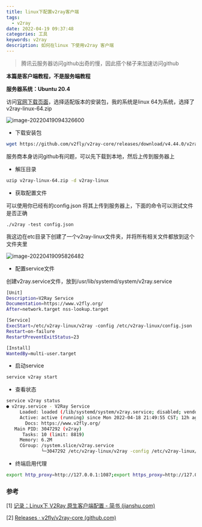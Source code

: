 ```yaml
---
title: linux下配置v2ray客户端
tags:
  - v2ray
date: 2022-04-19 09:37:48
categories: 工具
keywords: v2ray
description: 如何在linux 下使用v2ray 客户端
---
```




> 腾讯云服务器访问github出奇的慢，因此搭个梯子来加速访问github

**本篇是客户端教程，不是服务端教程**

**服务器系统：Ubuntu 20.4**

访问[官网下载页面](https://github.com/v2fly/v2ray-core/releases)，选择适配版本的安装包，我的系统是linux 64为系统，选择了v2ray-linux-64.zip

![image-20220419094326600](https://oss.smart-lifestyle.cn/file/115zq.png)

* 下载安装包

```bash
wget https://github.com/v2fly/v2ray-core/releases/download/v4.44.0/v2ray-linux-64.zip
```

服务商本身访问github有问题，可以先下载到本地，然后上传到服务器上



* 解压目录

```bash
uzip v2ray-linux-64.zip -d v2ray-linux
```

* 获取配置文件

可以使用你已经有的config.json 将其上传到服务器上，下面的命令可以测试文件是否正确

```
./v2ray -test config.json
```



我这边在etc目录下创建了一个v2ray-linux文件夹，并将所有相关文件都放到这个文件夹里

![image-20220419095826482](https://oss.smart-lifestyle.cn/file/g05rn.png)



* 配置service文件

创建v2ray.service文件，放到/usr/lib/systemd/system/v2ray.service

```bash
[Unit]
Description=V2Ray Service
Documentation=https://www.v2fly.org/
After=network.target nss-lookup.target

[Service]
ExecStart=/etc/v2ray-linux/v2ray -config /etc/v2ray-linux/config.json
Restart=on-failure
RestartPreventExitStatus=23

[Install]
WantedBy=multi-user.target
```

* 启动service

```bash
service v2ray start
```



* 查看状态

```bash
service v2ray status
● v2ray.service - V2Ray Service
     Loaded: loaded (/lib/systemd/system/v2ray.service; disabled; vendor preset: enabled)
     Active: active (running) since Mon 2022-04-18 21:49:55 CST; 12h ago
       Docs: https://www.v2fly.org/
   Main PID: 3047292 (v2ray)
      Tasks: 10 (limit: 8819)
     Memory: 6.2M
     CGroup: /system.slice/v2ray.service
             └─3047292 /etc/v2ray-linux/v2ray -config /etc/v2ray-linux/config.json

```

* 终端启用代理

```bash
export http_proxy=http://127.0.0.1:1087;export https_proxy=http://127.0.0.1:1087;export ALL_PROXY=socks5://127.0.0.1:1080
```



### 参考

[1] [记录：Linux下 V2Ray 原生客户端配置 - 简书 (jianshu.com)](https://www.jianshu.com/p/dae87e4d7691)

[2] [Releases · v2fly/v2ray-core (github.com)](https://github.com/v2fly/v2ray-core/releases)

